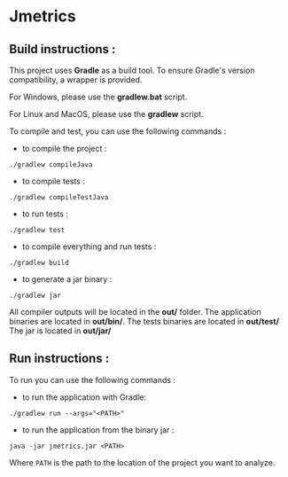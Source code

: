 # Jmetrics

## Build instructions :

This project uses **Gradle** as a build tool. To ensure Gradle's version compatibility, a wrapper 
is provided.

For Windows, please use the **gradlew.bat** script.

For Linux and MacOS, please use the **gradlew** script.

To compile and test, you can use the following commands :

- to compile the project : 

```
./gradlew compileJava
```

- to compile tests : 

```
./gradlew compileTestJava
```

- to run tests : 

```
./gradlew test
```

- to compile everything and run tests : 

```
./gradlew build
```

- to generate a jar binary : 

```
./gradlew jar
```

All compiler outputs will be located in the **out/** folder.
The application binaries are located in **out/bin/**.
The tests binaries are located in **out/test/**
The jar is located in **out/jar/**

## Run instructions :

To run you can use the following commands :

- to run the application with Gradle: 

```
./gradlew run --args="<PATH>"
```

- to run the application from the binary jar :

```
java -jar jmetrics.jar <PATH>
```

Where `PATH` is the path to the location of the project you want to analyze.